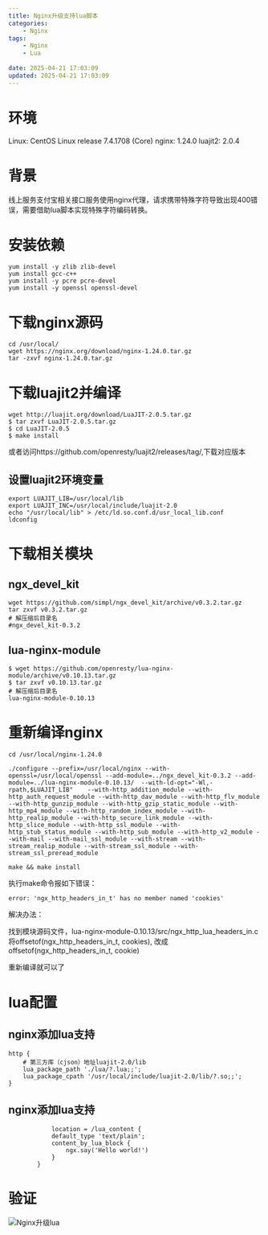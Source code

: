 ```yaml
---
title: Nginx升级支持lua脚本
categories:
	- Nginx
tags: 
	- Nginx
	- Lua
	
date: 2025-04-21 17:03:09
updated: 2025-04-21 17:03:09
---
```

<!-- toc -->
# <span id="inline-blue">环境</span>

Linux: CentOS Linux release 7.4.1708 (Core) 
nginx: 1.24.0
luajit2: 2.0.4

# <span id="inline-blue">背景</span>

线上服务支付宝相关接口服务使用nginx代理，请求携带特殊字符导致出现400错误，需要借助lua脚本实现特殊字符编码转换。

# <span id="inline-blue">安装依赖</span>

```shell
yum install -y zlib zlib-devel
yum install gcc-c++
yum install -y pcre pcre-devel
yum install -y openssl openssl-devel
```

# <span id="inline-blue">下载nginx源码</span>

```shell
cd /usr/local/
wget https://nginx.org/download/nginx-1.24.0.tar.gz
tar -zxvf nginx-1.24.0.tar.gz
```

# <span id="inline-blue">下载luajit2并编译</span>

```shell
wget http://luajit.org/download/LuaJIT-2.0.5.tar.gz
$ tar zxvf LuaJIT-2.0.5.tar.gz
$ cd LuaJIT-2.0.5
$ make install
```

或者访问https://github.com/openresty/luajit2/releases/tag/,下载对应版本


## <span id="inline-blue">设置luajit2环境变量</span>
```shell
export LUAJIT_LIB=/usr/local/lib
export LUAJIT_INC=/usr/local/include/luajit-2.0
echo "/usr/local/lib" > /etc/ld.so.conf.d/usr_local_lib.conf
ldconfig
```

# <span id="inline-blue">下载相关模块</span>

## <span id="inline-blue">ngx_devel_kit</span>

```shell
wget https://github.com/simpl/ngx_devel_kit/archive/v0.3.2.tar.gz
tar zxvf v0.3.2.tar.gz
# 解压缩后目录名
#ngx_devel_kit-0.3.2
```


## <span id="inline-blue">lua-nginx-module</span>

```shell
$ wget https://github.com/openresty/lua-nginx-module/archive/v0.10.13.tar.gz
$ tar zxvf v0.10.13.tar.gz
# 解压缩后目录名
lua-nginx-module-0.10.13

```

# <span id="inline-blue">重新编译nginx</span>

```shell
cd /usr/local/nginx-1.24.0

./configure --prefix=/usr/local/nginx --with-openssl=/usr/local/openssl --add-module=../ngx_devel_kit-0.3.2 --add-module=../lua-nginx-module-0.10.13/  --with-ld-opt="-Wl,-rpath,$LUAJIT_LIB"    --with-http_addition_module --with-http_auth_request_module --with-http_dav_module --with-http_flv_module --with-http_gunzip_module --with-http_gzip_static_module --with-http_mp4_module --with-http_random_index_module --with-http_realip_module --with-http_secure_link_module --with-http_slice_module --with-http_ssl_module --with-http_stub_status_module --with-http_sub_module --with-http_v2_module --with-mail --with-mail_ssl_module --with-stream --with-stream_realip_module --with-stream_ssl_module --with-stream_ssl_preread_module

make && make install
```

执行make命令报如下错误：

```shell
error: 'ngx_http_headers_in_t' has no member named 'cookies'
```

解决办法：


找到模块源码文件，lua-nginx-module-0.10.13/src/ngx_http_lua_headers_in.c
将offsetof(ngx_http_headers_in_t, cookies), 改成 offsetof(ngx_http_headers_in_t, cookie)

重新编译就可以了

# <span id="inline-blue">lua配置</span>

## <span id="inline-blue">nginx添加lua支持</span>

```shell
http {
    # 第三方库（cjson）地址luajit-2.0/lib
    lua_package_path './lua/?.lua;;';
    lua_package_cpath '/usr/local/include/luajit-2.0/lib/?.so;;';
}
```

## <span id="inline-blue">nginx添加lua支持</span>

```shell
			location = /lua_content {
            default_type 'text/plain';
            content_by_lua_block {
                ngx.say('Hello world!')
            }
        }
```

# <span id="inline-blue">验证</span>
![Nginx升级lua](/images/nginx/20250421/nginx_20250421_001.png)

